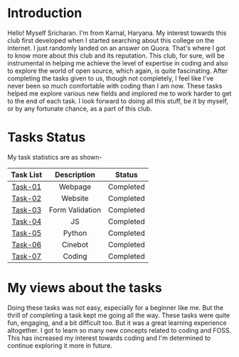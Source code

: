 # Introduction
Hello! Myself Sricharan. I'm from Karnal, Haryana. My interest towards this club first developed when I started searching about this college on the internet. I just randomly landed on an answer on Quora. That's where I got to know more about this club and its reputation. This club, for sure, will be instrumental in helping me achieve the level of expertise in coding and also to explore the world of open source, which again, is quite fascinating. After completing the tasks given to us, though not completely, I feel like I've never been so much comfortable with coding than I am now. These tasks helped me explore various new fields and implored me to work harder to get to the end of each task. I look forward to doing all this stuff, be it by myself, or by any fortunate chance, as a part of this club. 

# Tasks Status

My task statistics are as shown-

| Task List | Description | Status |
| :-:       | :-:         | :-:    |
| [Task-01]()   | Webpage | Completed |
| [Task-02]()   | Website | Completed |
| [Task-03]()   | Form Validation | Completed |
| [Task-04]()  | JS | Completed |
| [Task-05]()   | Python | Completed |
| [Task-06]()   | Cinebot | Completed |
| [Task-07]()   | Coding | Completed |


# My views about the tasks

Doing these tasks was not easy, especially for a beginner like me. But the thrill of completing a task kept me going all the way. These tasks were quite fun, engaging, and a bit difficult too. But it was a great learning experience altogether. I got to learn so many new concepts related to coding and FOSS. This has increased my interest towards coding and I'm determined to continue exploring it more in future.
